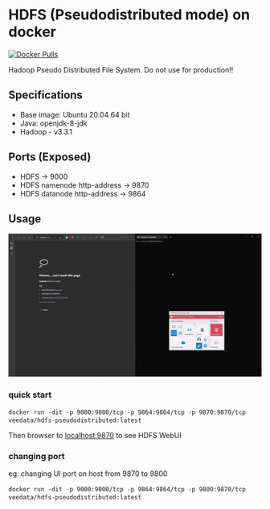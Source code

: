 # HDFS (Pseudodistributed mode) on docker
[![Docker Pulls](https://img.shields.io/docker/pulls/veedata/hdfs-pseudodistributed.svg)]()

Hadoop Pseudo Distributed File System. Do not use for production!!

## Specifications
- Base image: Ubuntu 20.04 64 bit
- Java: openjdk-8-jdk
- Hadoop - v3.3.1

## Ports (Exposed)
- HDFS -> 9000
- HDFS namenode http-address -> 9870
- HDFS datanode http-address -> 9864

## Usage
![Demo](/media/Docker-HDFS-Usage.gif)

### quick start
```
docker run -dit -p 9000:9000/tcp -p 9864:9864/tcp -p 9870:9870/tcp veedata/hdfs-pseudodistributed:latest
```
Then browser to [localhost:9870](http://localhost:9870) to see HDFS WebUI

### changing port
eg: changing UI port on host from 9870 to 9800
```
docker run -dit -p 9000:9000/tcp -p 9864:9864/tcp -p 9800:9870/tcp veedata/hdfs-pseudodistributed:latest
```
